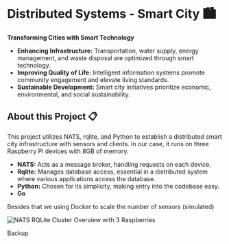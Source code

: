 # Distributed Systems - Smart City 🏙️

**Transforming Cities with Smart Technology**

- **Enhancing Infrastructure:** Transportation, water supply, energy management, and waste disposal are optimized through smart technology.
- **Improving Quality of Life:** Intelligent information systems promote community engagement and elevate living standards.
- **Sustainable Development:** Smart city initiatives prioritize economic, environmental, and social sustainability.

## About this Project 📋

This project utilizes NATS, rqlite, and Python to establish a distributed smart city infrastructure with sensors and clients. In our case, it runs on three Raspberry Pi devices with 8GB of memory.

- **NATS:** Acts as a message broker, handling requests on each device.
- **Rqlite:** Manages database access, essential in a distributed system where various applications access the database.
- **Python:** Chosen for its simplicity, making entry into the codebase easy.
- **Go**

Besides that we using Docker to scale the number of sensors (simulated)

![NATS RQLite Cluster Overview with 3 Raspberries](https://github.com/TobiasGleiter/smart-city/blob/main/cluster/images/nats-rqlite-cluster.png)

Backup
